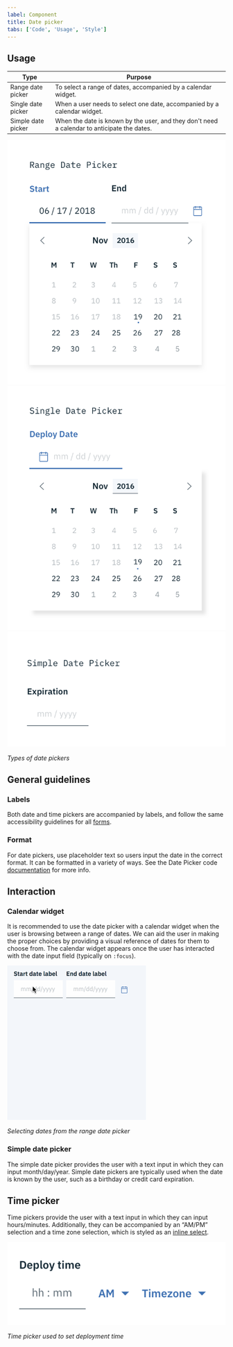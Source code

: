 ```yaml
---
label: Component
title: Date picker
tabs: ['Code', 'Usage', 'Style']
---
```


## Usage

| Type               | Purpose                                                                                     |
| ------------------ | ------------------------------------------------------------------------------------------- |
| Range date picker  | To select a range of dates, accompanied by a calendar widget.                               |
| Single date picker | When a user needs to select one date, accompanied by a calendar widget.                     |
| Simple date picker | When the date is known by the user, and they don't need a calendar to anticipate the dates. |

<div class="image-grid">
  <div>
    <img src="images/date-picker-usage-1.png" alt="Range date picker"/>
  </div>
  <div>
    <img src="images/date-picker-usage-2.png" alt="Single date picker"/>
  </div>
  <div>
    <img src="images/date-picker-usage-3.png" alt="Simple date picker"/>
  </div>
</div>

_Types of date pickers_

## General guidelines

### Labels

Both date and time pickers are accompanied by labels, and follow the same accessibility guidelines for all [forms](/components/form).

### Format

For date pickers, use placeholder text so users input the date in the correct format. It can be formatted in a variety of ways. See the Date Picker code [documentation](https://github.com/ibm/carbon-components/tree/master/src/components/date-picker) for more info.

## Interaction

### Calendar widget

It is recommended to use the date picker with a calendar widget when the user is browsing between a range of dates. We can aid the user in making the proper choices by providing a visual reference of dates for them to choose from. The calendar widget appears once the user has interacted with the date input field (typically on `:focus`).

![Selecting a dates from the range date picker](images/date-picker-usage-4.gif)

_Selecting dates from the range date picker_

### Simple date picker

The simple date picker provides the user with a text input in which they can input month/day/year. Simple date pickers are typically used when the date is known by the user, such as a birthday or credit card expiration.

## Time picker

Time pickers provide the user with a text input in which they can input hours/minutes. Additionally, they can be accompanied by an “AM/PM” selection and a time zone selection, which is styled as an [inline select](/components/select).

<div class="image-component">
    <img src="images/time-picker-usage-1.png" alt="Time picker examples" />
</div>

_Time picker used to set deployment time_
